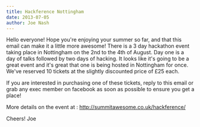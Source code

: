 ```yaml
---
title: Hackference Nottingham
date: 2013-07-05
author: Joe Nash
---
```


Hello everyone!
Hope you're enjoying your summer so far, and that this email can make it a little more awesome!
There is a 3 day hackathon event taking place in Nottingham on the 2nd to the 4th of August. Day one is a day of talks followed by two days of hacking. It looks like it's going to be a great event and it's great that one is being hosted in Nottingham for once. We've reserved 10 tickets at the slightly discounted price of £25 each.

If you are interested in purchasing one of these tickets, reply to this email or grab any exec member on facebook as soon as possible to ensure you get a place!

More details on the event at : http://summitawesome.co.uk/hackference/

Cheers!
Joe
